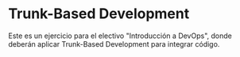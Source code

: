 # Trunk-Based Development
Este es un ejercicio para el electivo "Introducción a DevOps", donde deberán aplicar Trunk-Based Development para integrar código.


